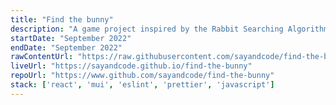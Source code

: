```yaml
---
title: "Find the bunny"
description: "A game project inspired by the Rabbit Searching Algorithm thought experiment; built using React and Material UI"
startDate: "September 2022"
endDate: "September 2022"
rawContentUrl: "https://raw.githubusercontent.com/sayandcode/find-the-bunny/main"
liveUrl: "https://sayandcode.github.io/find-the-bunny"
repoUrl: "https://www.github.com/sayandcode/find-the-bunny"
stack: ['react', 'mui', 'eslint', 'prettier', 'javascript']
---
```

